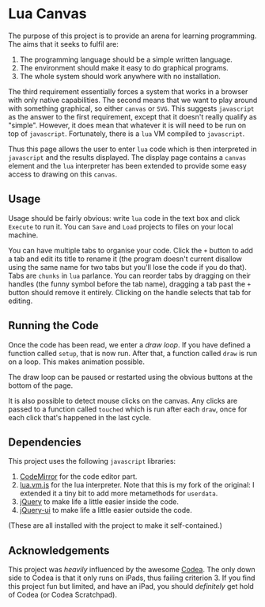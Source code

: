 # Lua Canvas

The purpose of this project is to provide an arena for learning programming.  The aims that it seeks to fulfil are:

1. The programming language should be a simple written language.
2. The environment should make it easy to do graphical programs.
3. The whole system should work anywhere with no installation.

The third requirement essentially forces a system that works in a browser with only native capabilities.  The second means that we want to play around with something graphical, so either `canvas` or `SVG`.  This suggests `javascript` as the answer to the first requirement, except that it doesn't really qualify as "simple".  However, it does mean that whatever it is will need to be run on top of `javascript`.  Fortunately, there is a `lua` VM compiled to `javascript`.

Thus this page allows the user to enter `lua` code which is then interpreted in `javascript` and the results displayed.  The display page contains a `canvas` element and the `lua` interpreter has been extended to provide some easy access to drawing on this `canvas`.

## Usage

Usage should be fairly obvious: write `lua` code in the text box and click `Execute` to run it.  You can `Save` and `Load` projects to files on your local machine.

You can have multiple tabs to organise your code.  Click the `+` button to add a tab and edit its title to rename it (the program doesn't current disallow using the same name for two tabs but you'll lose the code if you do that).  Tabs are `chunks` in `lua` parlance.  You can reorder tabs by dragging on their handles (the funny symbol before the tab name), dragging a tab past the `+` button should remove it entirely.  Clicking on the handle selects that tab for editing.

## Running the Code

Once the code has been read, we enter a _draw loop_.  If you have defined a function called `setup`, that is now run.  After that, a function called `draw` is run on a loop.  This makes animation possible.

The draw loop can be paused or restarted using the obvious buttons at the bottom of the page.

It is also possible to detect mouse clicks on the canvas.  Any clicks are passed to a function called `touched` which is run after each `draw`, once for each click that's happened in the last cycle.

## Dependencies

This project uses the following `javascript` libraries:

1. [CodeMirror](https://codemirror.net/) for the code editor part.
2. [lua.vm.js](https://github.com/loopspace/lua.vm.js) for the lua interpreter.  Note that this is my fork of the original: I extended it a tiny bit to add more metamethods for `userdata`.
3. [jQuery](https://jquery.com/) to make life a little easier inside the code.
4. [jQuery-ui](https://jqueryui.com/) to make life a little easier outside the code.

(These are all installed with the project to make it self-contained.)

## Acknowledgements

This project was *heavily* influenced by the awesome [Codea](http://twolivesleft.com/Codea/).  The only down side to Codea is that it only runs on iPads, thus failing criterion 3.  If you find this project fun but limited, and have an iPad, you should *definitely* get hold of Codea (or Codea Scratchpad).
